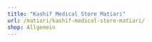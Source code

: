 ```yaml
---
title: "Kashif Medical Store Matiari"
url: /matiari/kashif-medical-store-matiari/
shop: Allgemein
---
```

